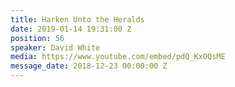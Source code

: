 ```yaml
---
title: Harken Unto the Heralds
date: 2019-01-14 19:31:00 Z
position: 56
speaker: David White
media: https://www.youtube.com/embed/pdQ_KxOQsME
message_date: 2018-12-23 00:00:00 Z
---
```


